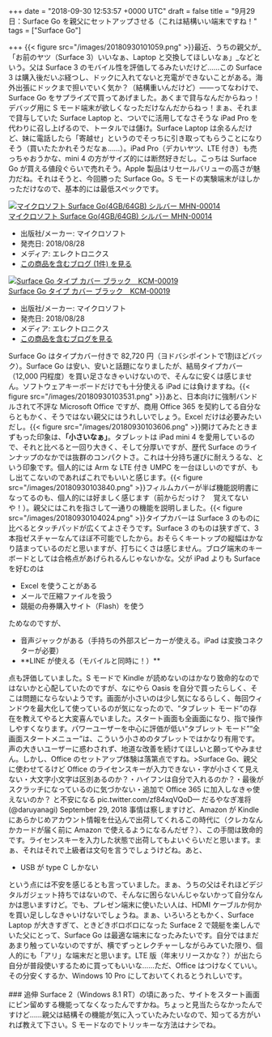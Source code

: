 
+++
date = "2018-09-30 12:53:57 +0000 UTC"
draft = false
title = "9月29日：Surface Go を親父にセットアップさせる（これは結構いい端末ですね！"
tags = ["Surface Go"]

+++
{{< figure src="/images/20180930101059.png"  >}}最近、うちの親父が_「お前のヤツ（Surface 3）いいなぁ、Laptop と交換してほしいなぁ」_などという。父は Surface 3 のモバイル性を評価してるみたいだけど……この Surface 3 は購入後だいぶ経つし、ドックに入れてないと充電ができないことがある。海外出張にドックまで担いでいく気か？（結構重いんだけど）――ってなわけで、Surface Go をサプライズで買ってあげました。あくまで貸与なんだからねっ！　デバッグ用に S モード端末が欲しくなっただけなんだからねっ！まぁ、それまで貸与していた Surface Laptop と、ついでに活用してなさそうな iPad Pro を代わりに召し上げるので、トータルでは儲け。Surface Laptop は余るんだけど、妹に電話したら「寄越せ」というのでそっちに引き取ってもらうことになりそう（買いたたかれそうだなぁ……）。iPad Pro（デカいヤツ、LTE 付き）も売っちゃおうかな、mini 4 の方がサイズ的には断然好きだし。こっちは Surface Go が買える値段ぐらいで売れそう。Apple 製品はリセールバリューの高さが魅力だね。それはそうと、今回勝った Surface Go。S モードの実験端末がほしかっただけなので、基本的には最低スペックです。<div class="hatena-asin-detail"><a href="http://www.amazon.co.jp/exec/obidos/ASIN/B07FDT4XMJ/bestylesnet-22/"><img src="https://images-fe.ssl-images-amazon.com/images/I/41gPGVjaBWL._SL160_.jpg" class="hatena-asin-detail-image" alt="マイクロソフト Surface Go(4GB/64GB) シルバー MHN-00014" title="マイクロソフト Surface Go(4GB/64GB) シルバー MHN-00014"/></a><div class="hatena-asin-detail-info"><a href="http://www.amazon.co.jp/exec/obidos/ASIN/B07FDT4XMJ/bestylesnet-22/">マイクロソフト Surface Go(4GB/64GB) シルバー MHN-00014</a><ul><li><span class="hatena-asin-detail-label">出版社/メーカー:</span> マイクロソフト</li><li><span class="hatena-asin-detail-label">発売日:</span> 2018/08/28</li><li><span class="hatena-asin-detail-label">メディア:</span> エレクトロニクス</li><li><a href="http://d.hatena.ne.jp/asin/B07FDT4XMJ/bestylesnet-22" target="_blank">この商品を含むブログ (1件) を見る</a></li></ul></div><div class="hatena-asin-detail-foot"></div></div><div class="hatena-asin-detail"><a href="http://www.amazon.co.jp/exec/obidos/ASIN/B07FDVXWHR/bestylesnet-22/"><img src="https://images-fe.ssl-images-amazon.com/images/I/41kx3xsoHoL._SL160_.jpg" class="hatena-asin-detail-image" alt="Surface Go タイプ カバー ブラック　KCM-00019" title="Surface Go タイプ カバー ブラック　KCM-00019"/></a><div class="hatena-asin-detail-info"><a href="http://www.amazon.co.jp/exec/obidos/ASIN/B07FDVXWHR/bestylesnet-22/">Surface Go タイプ カバー ブラック　KCM-00019</a><ul><li><span class="hatena-asin-detail-label">出版社/メーカー:</span> マイクロソフト</li><li><span class="hatena-asin-detail-label">発売日:</span> 2018/08/28</li><li><span class="hatena-asin-detail-label">メディア:</span> エレクトロニクス</li><li><a href="http://d.hatena.ne.jp/asin/B07FDVXWHR/bestylesnet-22" target="_blank">この商品を含むブログを見る</a></li></ul></div><div class="hatena-asin-detail-foot"></div></div>Surface Go はタイプカバー付きで 82,720 円（ヨドバシポイントで1割ほどバック）。Surface Go は安い、安いと話題になりましたが、結局タイプカバー（12,000 円程度）を買い足さなきゃいけないので、そんなに安くは感じません。ソフトウェアキーボードだけでも十分使える iPad には負けますね。{{< figure src="/images/20180930103531.png"  >}}あと、日本向けに強制バンドルされて不評な Microsoft Office ですが、商用 Office 365 を契約してる自分ならともかく、そうではない親父にはうれしいでしょう。Excel だけは必要みたいだし。{{< figure src="/images/20180930103606.png"  >}}開けてみたときまずもった印象は、**「小さいなぁ」**。タブレットは iPad mini 4 を愛用しているので、それと比べると一回り大きく、そして分厚いですが、歴代 Surface のラインナップのなかでは抜群のコンパクトさ。これは十分持ち運びに耐えうるな、という印象です。個人的には Arm な LTE 付き UMPC を一台ほしいのですが、もし出てこないのであればこれでもいいと感じます。{{< figure src="/images/20180930103840.png"  >}}フィルムカバーが半ば機能説明書になってるのも、個人的には好ましく感じます（前からだっけ？　覚えてないや！）。親父にはこれを指さして一通りの機能を説明しました。{{< figure src="/images/20180930104024.png"  >}}タイプカバーは Surface 3 のものに比べるとタッチパッドが広くてよさそうです。Surface 3 のものは狭すぎて、3本指ゼスチャーなんてほぼ不可能でしたから。おそらくキートップの縦幅はかなり詰まっているのだと思いますが、打ちにくさは感じません。ブログ端末のキーボードとしては合格点があげられるんじゃないかな。父が iPad よりも Surface を好むのは

<ul>
<li>Excel を使うことがある</li>
<li>メールで圧縮ファイルを扱う</li>
<li>競艇の舟券購入サイト（Flash）を使う</li>
</ul>ためなのですが、

<ul>
<li>音声ジャックがある（手持ちの外部スピーカーが使える。iPad は変換コネクターが必要）</li>
<li>**LINE が使える（モバイルと同時に！）**</li>
</ul>点も評価していました。S モードで Kindle が読めないのはかなり致命的なのではないかと心配していたのですが、なにやら Oasis を自分で買ったらしく、そこは問題にならないようです。画面が小さいのは少し気になるらしく、毎回ウィンドウを最大化して使っているのが気になったので、“タブレット モード”の存在を教えてやると大変喜んでいました。スタート画面も全画面になり、指で操作しやすくなります。パワーユーザーを中心に評価が低い“タブレット モード”“全画面スタートメニュー”は、こういう小さめのタブレットではかなり有用です。声の大きいユーザーに惑わされず、地道な改善を続けてほしいと願ってやみません。しかし、Office のセットアップ体験は落第点ですね。>Surface Go、親父に使わせてるけど Office のライセンスキーが入力できない・字が小さくて見えない・大文字小文字は区別あるのか？・ハイフンは自分で入れるのか？・最後がスクラッチになっているのに気づかない・追加で Office 365 に加入しなきゃ使えないのか？ と不安になる pic.twitter.com/zf84xqVQoD— だるやなぎ准将 (@daruyanagi) September 29, 2018 <script async="" src="https://platform.twitter.com/widgets.js" charset="utf-8"></script> 事情は察しますけど、Amazon が Kindle にあらかじめアカウント情報を仕込んで出荷してくれるこの時代に（クレカなんかカードが届く前に Amazon で使えるようになるんだぜ？）、この手間は致命的です。ライセンスキーを入力した状態で出荷してもよいぐらいだと思います。まぁ、それはそれで上級者は文句を言うでしょうけどね。あと、

<ul>
<li>USB が type C しかない</li>
</ul>という点には不安を感じるとも言っていました。まぁ、うちの父はそれほどデジタルガジェット持ちではないので、そんなに困らないんじゃないかって自分なんかは思いますけど。でも、プレゼン端末に使いたい人は、HDMI ケーブルか何かを買い足ししなきゃいけないでしょうね。まぁ、いろいろともかく、Surface Laptop が大きすぎて、ときどきボロボロになった Surface 2 で競艇を楽しんでいた父にとって、Surface Go は最適な端末になったみたいです。自分ではまだあまり触っていないのですが、横でずっとレクチャーしながらみていた限り、個人的にも「アリ」な端末だと思います。LTE 版（年末リリースかな？）が出たら自分が普段使いするために買ってもいいな……ただ、Office はつけなくていい。その分安くするか、Windows 10 Pro にしておいてくれるとうれしいです。<br/>
<br/>


<div class="section">
    ### 追伸
    Surface 2（Windows 8.1 RT）の頃にあった、サイトをスタート画面にピン留めする機能ってなくなったんですかね。ちょっと見当たらなかったんですけど……親父は結構その機能が気に入っていたみたいなので、知ってる方がいれば教えて下さい。S モードなのでトリッキーな方法はナシでね。

</div>

